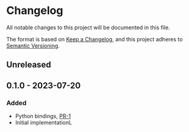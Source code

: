 # Changelog

All notable changes to this project will be documented in this file.

The format is based on [Keep a Changelog](https://keepachangelog.com/en/1.0.0/),
and this project adheres to [Semantic Versioning](https://semver.org/spec/v2.0.0.html).

## Unreleased

## 0.1.0 - 2023-07-20

### Added

- Python bindings, [PR-1](https://github.com/panda-official/DriftBytes/pull/1)
- Initial implementationL
